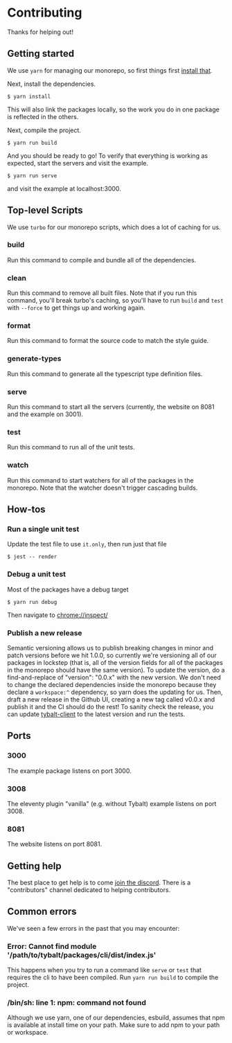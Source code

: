 # Contributing

Thanks for helping out!

## Getting started

We use `yarn` for managing our monorepo, so first things first [install that](https://yarnpkg.com/getting-started/install).

Next, install the dependencies.

```shell
$ yarn install
```

This will also link the packages locally, so the work you do in one package is reflected in the others.

Next, compile the project.

```shell
$ yarn run build
```

And you should be ready to go! To verify that everything is working as expected, start the servers and visit the example.

```shell
$ yarn run serve
```

and visit the example at localhost:3000.

## Top-level Scripts

We use `turbo` for our monorepo scripts, which does a lot of caching for us.

### build

Run this command to compile and bundle all of the dependencies.

### clean

Run this command to remove all built files. Note that if you run this command, you'll break turbo's
caching, so you'll have to run `build` and `test` with `--force` to get things up and working again.

### format

Run this command to format the source code to match the style guide.

### generate-types

Run this command to generate all the typescript type definition files.

### serve

Run this command to start all the servers (currently, the website on 8081 and the example on 3001).

### test

Run this command to run all of the unit tests.

### watch

Run this command to start watchers for all of the packages in the monorepo. Note that the watcher
doesn't trigger cascading builds.

## How-tos

### Run a single unit test

Update the test file to use `it.only`, then run just that file

```shell
$ jest -- render
```

### Debug a unit test

Most of the packages have a debug target

```shell
$ yarn run debug
```

Then navigate to [chrome://inspect/](chrome://inspect/)

### Publish a new release

Semantic versioning allows us to publish breaking changes in minor and patch versions before we
hit 1.0.0, so currently we're versioning all of our packages in lockstep (that is, all of the
version fields for all of the packages in the monorepo should have the same version). To update
the version, do a find-and-replace of "version": "0.0.x" with the new version. We don't need to
change the declared dependencies inside the monorepo because they declare a `workspace:^`
dependency, so yarn does the updating for us. Then, draft a new release in the Github UI,
creating a new tag called v0.0.x and publish it and the CI should do the rest! To sanity check
the release, you can update [tybalt-client](https://github.com/doug-wade/tybalt-client) to the
latest version and run the tests.

## Ports

### 3000

The example package listens on port 3000.

### 3008

The eleventy plugin "vanilla" (e.g. without Tybalt) example listens on port 3008.

### 8081

The website listens on port 8081.

## Getting help

The best place to get help is to come [join the discord](https://discord.gg/FHpfstT7Dw). There is
a "contributors" channel dedicated to helping contributors.

## Common errors

We've seen a few errors in the past that you may encounter:

### Error: Cannot find module '/path/to/tybalt/packages/cli/dist/index.js'

This happens when you try to run a command like `serve` or `test` that requires the cli to have been compiled. Run `yarn run build` to compile the project.

### /bin/sh: line 1: npm: command not found

Although we use yarn, one of our dependencies, esbuild, assumes that npm is available at install time on your path. Make sure to add npm to your path or workspace.
